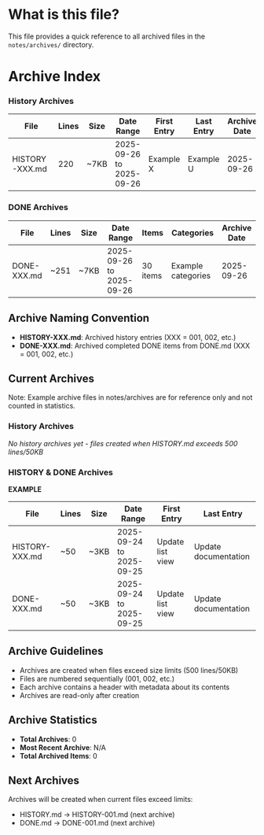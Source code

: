 # What is this file?

This file provides a quick reference to all archived files in the `notes/archives/` directory.

# Archive Index

### History Archives

| File           | Lines | Size | Date Range               | First Entry | Last Entry | Archive Date |
| -------------- | ----- | ---- | ------------------------ | ----------- | ---------- | ------------ |
| HISTORY-XXX.md | 220   | ~7KB | 2025-09-26 to 2025-09-26 | Example X   | Example U  | 2025-09-26   |

### DONE Archives

| File        | Lines | Size | Date Range               | Items    | Categories         | Archive Date |
| ----------- | ----- | ---- | ------------------------ | -------- | ------------------ | ------------ |
| DONE-XXX.md | ~251  | ~7KB | 2025-09-26 to 2025-09-26 | 30 items | Example categories | 2025-09-26   |

## Archive Naming Convention

- **HISTORY-XXX.md**: Archived history entries (XXX = 001, 002, etc.)
- **DONE-XXX.md**: Archived completed DONE items from DONE.md (XXX = 001, 002, etc.)

## Current Archives

Note: Example archive files in notes/archives are for reference only and not counted in statistics.

### History Archives

_No history archives yet - files created when HISTORY.md exceeds 500 lines/50KB_

### HISTORY & DONE Archives

**EXAMPLE**

| File           | Lines | Size | Date Range               | First Entry      | Last Entry           |
| -------------- | ----- | ---- | ------------------------ | ---------------- | -------------------- |
| HISTORY-XXX.md | ~50   | ~3KB | 2025-09-24 to 2025-09-25 | Update list view | Update documentation |
| DONE-XXX.md    | ~50   | ~3KB | 2025-09-24 to 2025-09-25 | Update list view | Update documentation |

## Archive Guidelines

- Archives are created when files exceed size limits (500 lines/50KB)
- Files are numbered sequentially (001, 002, etc.)
- Each archive contains a header with metadata about its contents
- Archives are read-only after creation

## Archive Statistics

- **Total Archives**: 0
- **Most Recent Archive**: N/A
- **Total Archived Items**: 0

## Next Archives

Archives will be created when current files exceed limits:

- HISTORY.md → HISTORY-001.md (next archive)
- DONE.md → DONE-001.md (next archive)
